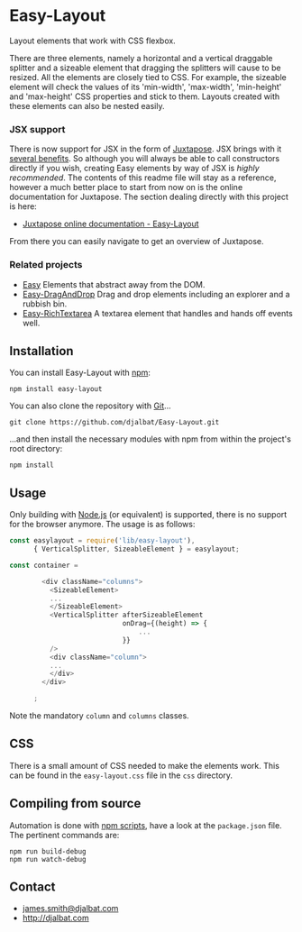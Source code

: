 # Easy-Layout

Layout elements that work with CSS flexbox.

There are three elements, namely a horizontal and a vertical draggable splitter and a sizeable element that dragging the splitters will cause to be resized. All the elements are closely tied to CSS. For example, the sizeable element will check the values of its 'min-width', 'max-width', 'min-height' and 'max-height' CSS properties and stick to them. Layouts created with these elements can also be nested easily.

### JSX support

There is now support for JSX in the form of [Juxtapose](https://github.com/djalbat/Juxtapose). JSX brings with it [several benefits](http://djalbat.com/juxtapose#jsxIsGreat). So although you will always be able to call constructors directly if you wish, creating Easy elements by way of JSX is *highly recommended*. The contents of this readme file will stay as a reference, however a much better place to start from now on is the online documentation for Juxtapose. The section dealing directly with this project is here:

* [Juxtapose online documentation - Easy-Layout](http://djalbat.com/juxtapose/#easyLayout)

From there you can easily navigate to get an overview of Juxtapose.

### Related projects

- [Easy](https://github.com/djalbat/Easy) Elements that abstract away from the DOM.
- [Easy-DragAndDrop](https://github.com/djalbat/Easy-DragAndDrop) Drag and drop elements including an explorer and a rubbish bin.
- [Easy-RichTextarea](https://github.com/djalbat/Easy-RichTextarea) A textarea element that handles and hands off events well.

## Installation

You can install Easy-Layout with [npm](https://www.npmjs.com/):

    npm install easy-layout

You can also clone the repository with [Git](https://git-scm.com/)...

    git clone https://github.com/djalbat/Easy-Layout.git

...and then install the necessary modules with npm from within the project's root directory:

    npm install

## Usage

Only building with [Node.js](http://nodejs.org) (or equivalent) is supported, there is no support for the browser anymore. The usage is as follows:

```js
const easylayout = require('lib/easy-layout'),
      { VerticalSplitter, SizeableElement } = easylayout;

const container =

        <div className="columns">
          <SizeableElement>
          ...
          </SizeableElement>
          <VerticalSplitter afterSizeableElement
                            onDrag={(height) => {
                                ...
                            }}
          />
          <div className="column">
          ...
          </div>
        </div>

      ;
```

Note the mandatory `column` and `columns` classes.

## CSS

There is a small amount of CSS needed to make the elements work. This can be found in the `easy-layout.css` file in the `css` directory.

## Compiling from source

Automation is done with [npm scripts](https://docs.npmjs.com/misc/scripts), have a look at the `package.json` file. The pertinent commands are:

    npm run build-debug
    npm run watch-debug

## Contact

* james.smith@djalbat.com
* http://djalbat.com
